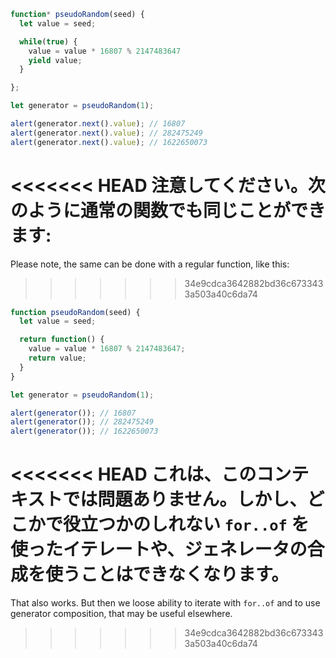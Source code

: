 ```js run demo
function* pseudoRandom(seed) {
  let value = seed;

  while(true) {
    value = value * 16807 % 2147483647
    yield value;
  }

};

let generator = pseudoRandom(1);

alert(generator.next().value); // 16807
alert(generator.next().value); // 282475249
alert(generator.next().value); // 1622650073
```

<<<<<<< HEAD
注意してください。次のように通常の関数でも同じことができます:
=======
Please note, the same can be done with a regular function, like this:
>>>>>>> 34e9cdca3642882bd36c6733433a503a40c6da74

```js run
function pseudoRandom(seed) {
  let value = seed;

  return function() {
    value = value * 16807 % 2147483647;
    return value;
  }
}

let generator = pseudoRandom(1);

alert(generator()); // 16807
alert(generator()); // 282475249
alert(generator()); // 1622650073
```

<<<<<<< HEAD
これは、このコンテキストでは問題ありません。しかし、どこかで役立つかのしれない `for..of` を使ったイテレートや、ジェネレータの合成を使うことはできなくなります。
=======
That also works. But then we loose ability to iterate with `for..of` and to use generator composition, that may be useful elsewhere.
>>>>>>> 34e9cdca3642882bd36c6733433a503a40c6da74
